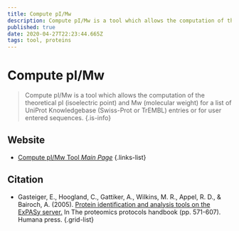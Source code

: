 ```yaml
---
title: Compute pI/Mw
description: Compute pI/Mw is a tool which allows the computation of the theoretical pI (isoelectric point) and Mw (molecular weight) for a list of UniProt Knowledgebase (Swiss-Prot or TrEMBL) entries or for user entered sequences.
published: true
date: 2020-04-27T22:23:44.665Z
tags: tool, proteins
---
```


# Compute pI/Mw

> Compute pI/Mw is a tool which allows the computation of the theoretical pI (isoelectric point) and Mw (molecular weight) for a list of UniProt Knowledgebase (Swiss-Prot or TrEMBL) entries or for user entered sequences.
{.is-info}

 

## Website 

- [Compute pI/Mw Tool *Main Page*](https://web.expasy.org/compute_pi/)
 {.links-list}

## Citation 

- Gasteiger, E., Hoogland, C., Gattiker, A., Wilkins, M. R., Appel, R. D., & Bairoch, A. (2005). [Protein identification and analysis tools on the ExPASy server.](https://link.springer.com/protocol/10.1385/1-59259-890-0:571) In The proteomics protocols handbook (pp. 571-607). Humana press.
{.grid-list}